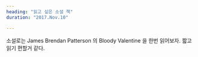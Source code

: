 ```yaml
---
heading: "읽고 싶은 소설 책"
duration: "2017.Nov.10"

---
```





소설로는 James Brendan Patterson 의 Bloody Valentine 을 한번 읽어보자. 짧고 읽기 편할거 같다.
